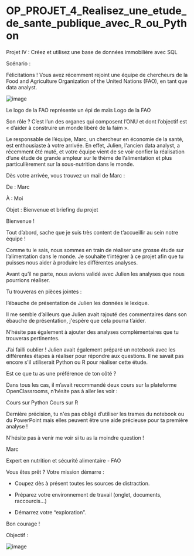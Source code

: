 # OP_PROJET_4_Realisez_une_etude_de_sante_publique_avec_R_ou_Python
Projet IV : Créez et utilisez une base de données immobilière avec SQL

Scénario :


Félicitations ! Vous avez récemment rejoint une équipe de chercheurs de la Food and Agriculture Organization of the United Nations (FAO), en tant que data analyst.


 ![image](https://github.com/KevinZirData/OP_PROJET_4_Realisez_une_etude_de_sante_publique_avec_R_ou_Python/assets/142809013/0c4e367d-fc8a-4fea-8498-e85afe1a6f55)


Le logo de la FAO représente un épi de maïs
Logo de la FAO
 

Son rôle ? C’est l’un des organes qui composent l’ONU et dont l’objectif est « d’aider à construire un monde libéré de la faim ». 

Le responsable de l’équipe, Marc, un chercheur en économie de la santé, est enthousiaste à votre arrivée. En effet, Julien, l'ancien data analyst, a récemment été muté, et votre équipe vient de se voir confier la réalisation d’une étude de grande ampleur sur le thème de l’alimentation et plus particulièrement sur la sous-nutrition dans le monde.

Dès votre arrivée, vous trouvez un mail de Marc  :

De : Marc

À : Moi

Objet : Bienvenue et briefing du projet


Bienvenue ! 


Tout d’abord, sache que je suis très content de t’accueillir au sein notre équipe !


Comme tu le sais, nous sommes en train de réaliser une grosse étude sur l’alimentation dans le monde. Je souhaite t’intégrer à ce projet afin que tu puisses nous aider à produire les différentes analyses. 


Avant qu’il ne parte, nous avions validé avec Julien les analyses que nous pourrions réaliser. 

Tu trouveras en pièces jointes : 


l’ébauche de présentation de Julien
les données
le lexique. 

Il me semble d’ailleurs que Julien avait rajouté des commentaires dans son ébauche de présentation, j'espère que cela pourra t’aider. 


N’hésite pas également à ajouter des analyses complémentaires que tu trouveras pertinentes. 


J’ai failli oublier ! Julien avait également préparé un notebook avec les différentes étapes à réaliser pour répondre aux questions. Il ne savait pas encore s'il utiliserait Python ou R pour réaliser cette étude. 

Est ce que tu as une préférence de ton côté ? 


Dans tous les cas, il m’avait recommandé deux cours sur la plateforme OpenClassrooms, n’hésite pas à aller les voir :

Cours sur Python 
Cours sur R 

Dernière précision, tu n'es pas obligé d’utiliser les trames du notebook ou du PowerPoint mais elles peuvent être une aide précieuse pour ta première analyse !

N’hésite pas à venir me voir si tu as la moindre question !


Marc

Expert en nutrition et sécurité alimentaire - FAO


 
Vous êtes prêt ? Votre mission démarre : 

- Coupez dès à présent toutes les sources de distraction. 

- Préparez votre environnement de travail (onglet, documents, raccourcis…) 

-  Démarrez votre “exploration”. 

Bon courage !

Objectif :


![image](https://github.com/KevinZirData/OP_PROJET_4_Realisez_une_etude_de_sante_publique_avec_R_ou_Python/assets/142809013/fbd82d14-4b61-4a96-ab2e-9256be9d0587)

